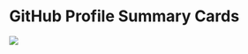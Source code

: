 # GitHub Profile Summary Cards

[![](https://raw.githubusercontent.com/FukuHiro12111/profile/main/profile-summary-card-output/vue/0-profile-details.svg)](https://github.com/vn7n24fzkq/github-profile-summary-cards)
